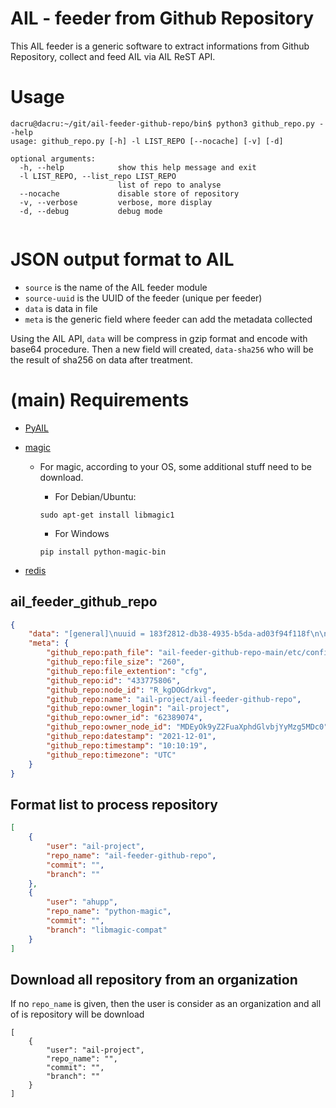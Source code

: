 # AIL - feeder from Github Repository

This AIL feeder is a generic software to extract informations from Github Repository, collect and feed AIL via AIL ReST API.





# Usage

~~~shell
dacru@dacru:~/git/ail-feeder-github-repo/bin$ python3 github_repo.py --help  
usage: github_repo.py [-h] -l LIST_REPO [--nocache] [-v] [-d]

optional arguments:
  -h, --help            show this help message and exit
  -l LIST_REPO, --list_repo LIST_REPO
                        list of repo to analyse
  --nocache             disable store of repository
  -v, --verbose         verbose, more display
  -d, --debug           debug mode


~~~





# JSON output format to AIL

- `source` is the name of the AIL feeder module
- `source-uuid` is the UUID of the feeder (unique per feeder)
- `data` is data in file
- `meta` is the generic field where feeder can add the metadata collected



Using the AIL API, `data` will be compress in gzip format and encode with base64 procedure. Then a new field will created, `data-sha256` who will be the result of sha256 on data after treatment.



# (main) Requirements

- [PyAIL](https://github.com/ail-project/PyAIL)

- [magic](https://github.com/ahupp/python-magic)

  - For magic, according to your OS, some additional stuff need to be download.

    - For Debian/Ubuntu:

    ```
    sudo apt-get install libmagic1
    ```

    - For Windows

    ```
    pip install python-magic-bin
    ```

- [redis](https://github.com/redis/redis-py)





## ail_feeder_github_repo

~~~json
{
    "data": "[general]\nuuid = 183f2812-db38-4935-b5da-ad03f94f118f\n\n[github]\napi_token = <YOURAPIKEY>\n\n[cache]\nexpire = 86400\n\n[ail]\nurl = https://127.0.0.1:7020/api/v1/import/json/item\napikey = <YOURAPIKEY> \n\n[redis]\nhost = 127.0.0.1\nport = 6379\ndb = 0\n\n[repo]\npathRepo = ",
    "meta": {
        "github_repo:path_file": "ail-feeder-github-repo-main/etc/config.cfg",
        "github_repo:file_size": "260",
        "github_repo:file_extention": "cfg",
        "github_repo:id": "433775806",
        "github_repo:node_id": "R_kgDOGdrkvg",
        "github_repo:name": "ail-project/ail-feeder-github-repo",
        "github_repo:owner_login": "ail-project",
        "github_repo:owner_id": "62389074",
        "github_repo:owner_node_id": "MDEyOk9yZ2FuaXphdGlvbjYyMzg5MDc0",
        "github_repo:datestamp": "2021-12-01",
        "github_repo:timestamp": "10:10:19",
        "github_repo:timezone": "UTC"
    }
}
~~~





## Format list to process repository

~~~json
[
    {
        "user": "ail-project",
        "repo_name": "ail-feeder-github-repo",
        "commit": "",
        "branch": ""
    },
    {
        "user": "ahupp",
        "repo_name": "python-magic",
        "commit": "",
        "branch": "libmagic-compat"
    }
] 
~~~



## Download all repository from an organization

If no `repo_name` is given, then the user is consider as an organization and all of is repository will be download

~~~
[
	{
        "user": "ail-project",
        "repo_name": "",
        "commit": "",
        "branch": ""
    }
]
~~~




